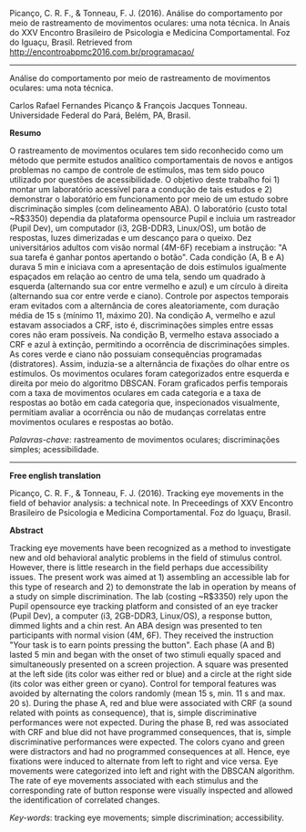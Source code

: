 Picanço, C. R. F., & Tonneau, F. J. (2016). Análise do comportamento por meio de rastreamento de movimentos oculares: uma nota técnica. In Anais do XXV Encontro Brasileiro de Psicologia e Medicina Comportamental. Foz do Iguaçu, Brasil. Retrieved from http://encontroabpmc2016.com.br/programacao/
___

Análise do comportamento por meio de rastreamento de movimentos oculares: uma nota técnica.

Carlos Rafael Fernandes Picanço & François Jacques Tonneau.   
Universidade Federal do Pará, Belém, PA, Brasil.

**Resumo**

O rastreamento de movimentos oculares tem sido reconhecido como um método que permite estudos analítico comportamentais de novos e antigos problemas no campo de controle de estímulos, mas tem sido pouco utilizado por questões de acessibilidade. O objetivo deste trabalho foi 1) montar um laboratório acessível para a condução de tais estudos e 2) demonstrar o laboratório em funcionamento por meio de um estudo sobre discriminação simples (com delineamento ABA). O laboratório (custo total ~R$3350) dependia da plataforma opensource Pupil e incluia um rastreador (Pupil Dev), um computador (i3, 2GB-DDR3, Linux/OS), um botão de respostas, luzes dimerizadas e um descanço para o queixo. Dez universitários adultos com visão normal (4M-6F) recebiam a instrução: "A sua tarefa é ganhar pontos apertando o botão". Cada condição (A, B e A) durava 5 min e iniciava com a apresentação de dois estímulos igualmente espaçados em relação ao centro de uma tela, sendo um quadrado à esquerda (alternando sua cor entre vermelho e azul) e um círculo à direita (alternando sua cor entre verde e ciano). Controle por aspectos temporais eram evitados com a alternância de cores aleatoriamente, com duração média de 15 s (mínimo 11, máximo 20). Na condição A, vermelho e azul estavam associados a CRF, isto é, discriminações simples entre essas cores não eram possíveis. Na condição B, vermelho estava associado a CRF e azul à extinção, permitindo a ocorrência de discriminações simples. As cores verde e ciano não possuiam consequências programadas (distratores). Assim, induzia-se a alternância de fixações do olhar entre os estímulos. Os movimentos oculares foram categorizados entre esquerda e direita por meio do algoritmo DBSCAN. Foram graficados perfis temporais com a taxa de movimentos oculares em cada categoria e a taxa de respostas ao botão em cada categoria que, inspecionados visualmente, permitiam avaliar a ocorrência ou não de mudanças correlatas entre movimentos oculares e respostas ao botão.

*Palavras-chave*: rastreamento de movimentos oculares; discriminações simples; acessibilidade.

___

**Free english translation**

Picanço, C. R. F., & Tonneau, F. J. (2016). Tracking eye movements in the field of behavior analysis: a technical note. In Preceedings of XXV Encontro Brasileiro de Psicologia e Medicina Comportamental. Foz do Iguaçu, Brasil.

**Abstract**

Tracking eye movements have been recognized as a method to investigate new and old behavioral analytic problems in the field of stimulus control. However, there is little research in the field perhaps due accessibility issues. The present work was aimed at 1) assembling an accessible lab for this type of research and 2) to demonstrate the lab in operation by means of a study on simple discrimination. The lab (costing ~R$3350) rely upon the Pupil opensource eye tracking platform and consisted of an eye tracker (Pupil Dev), a computer (i3, 2GB-DDR3, Linux/OS), a response button, dimmed lights and a chin rest. An ABA design was presented to ten participants with normal vision (4M, 6F). They received the instruction "Your task is to earn points pressing the button". Each phase (A and B) lasted 5 min and began with the onset of two stimuli equally spaced and simultaneously presented on a screen projection. A square was presented at the left side (its color was either red or blue) and a circle at the right side (its color was either green or cyano). Control for temporal features was avoided by alternating the colors randomly (mean 15 s, min. 11 s and max. 20 s). During the phase A, red and blue were associated with CRF (a sound related with points as consequence), that is, simple discriminative performances were not expected. During the phase B, red was associated with CRF and blue did not have programmed consequences, that is, simple discriminative performances were expected. The colors cyano and green were distractors and had no programmed consequences at all. Hence, eye fixations were induced to alternate from left to right and vice versa. Eye movements were categorized into left and right with the DBSCAN algorithm. The rate of eye movements associated with each stimulus and the corresponding rate of button response were visually inspected and allowed the identification of correlated changes.


*Key-words*: tracking eye movements; simple discrimination; accessibility.
